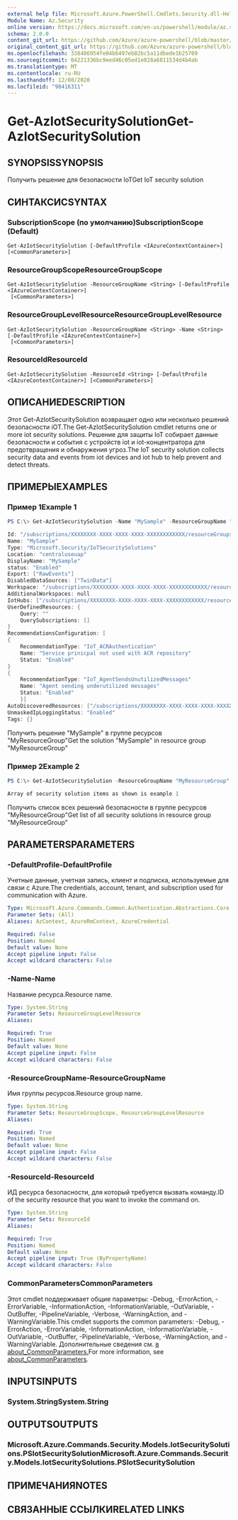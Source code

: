 ```yaml
---
external help file: Microsoft.Azure.PowerShell.Cmdlets.Security.dll-Help.xml
Module Name: Az.Security
online version: https://docs.microsoft.com/en-us/powershell/module/az.security/Get-AzIotSecuritySolution
schema: 2.0.0
content_git_url: https://github.com/Azure/azure-powershell/blob/master/src/Security/Security/help/Get-AzIotSecuritySolution.md
original_content_git_url: https://github.com/Azure/azure-powershell/blob/master/src/Security/Security/help/Get-AzIotSecuritySolution.md
ms.openlocfilehash: 338486954fe04b6497eb82bc5a11dbede1b25709
ms.sourcegitcommit: 04221336bc9eed46c05ed1e828a6811534d4b4ab
ms.translationtype: MT
ms.contentlocale: ru-RU
ms.lasthandoff: 12/08/2020
ms.locfileid: "98416311"
---
```

# <span data-ttu-id="e455b-101">Get-AzIotSecuritySolution</span><span class="sxs-lookup"><span data-stu-id="e455b-101">Get-AzIotSecuritySolution</span></span>

## <span data-ttu-id="e455b-102">SYNOPSIS</span><span class="sxs-lookup"><span data-stu-id="e455b-102">SYNOPSIS</span></span>
<span data-ttu-id="e455b-103">Получить решение для безопасности IoT</span><span class="sxs-lookup"><span data-stu-id="e455b-103">Get IoT security solution</span></span>

## <span data-ttu-id="e455b-104">СИНТАКСИС</span><span class="sxs-lookup"><span data-stu-id="e455b-104">SYNTAX</span></span>

### <span data-ttu-id="e455b-105">SubscriptionScope (по умолчанию)</span><span class="sxs-lookup"><span data-stu-id="e455b-105">SubscriptionScope (Default)</span></span>
```
Get-AzIotSecuritySolution [-DefaultProfile <IAzureContextContainer>] [<CommonParameters>]
```

### <span data-ttu-id="e455b-106">ResourceGroupScope</span><span class="sxs-lookup"><span data-stu-id="e455b-106">ResourceGroupScope</span></span>
```
Get-AzIotSecuritySolution -ResourceGroupName <String> [-DefaultProfile <IAzureContextContainer>]
 [<CommonParameters>]
```

### <span data-ttu-id="e455b-107">ResourceGroupLevelResource</span><span class="sxs-lookup"><span data-stu-id="e455b-107">ResourceGroupLevelResource</span></span>
```
Get-AzIotSecuritySolution -ResourceGroupName <String> -Name <String> [-DefaultProfile <IAzureContextContainer>]
 [<CommonParameters>]
```

### <span data-ttu-id="e455b-108">ResourceId</span><span class="sxs-lookup"><span data-stu-id="e455b-108">ResourceId</span></span>
```
Get-AzIotSecuritySolution -ResourceId <String> [-DefaultProfile <IAzureContextContainer>] [<CommonParameters>]
```

## <span data-ttu-id="e455b-109">ОПИСАНИЕ</span><span class="sxs-lookup"><span data-stu-id="e455b-109">DESCRIPTION</span></span>
<span data-ttu-id="e455b-110">Этот Get-AzIotSecuritySolution возвращает одно или несколько решений безопасности iOT.</span><span class="sxs-lookup"><span data-stu-id="e455b-110">The Get-AzIotSecuritySolution cmdlet returns one or more iot security solutions.</span></span> <span data-ttu-id="e455b-111">Решение для защиты IoT собирает данные безопасности и события с устройств iot и iot-концентратора для предотвращения и обнаружения угроз.</span><span class="sxs-lookup"><span data-stu-id="e455b-111">The IoT security solution collects security data and events from iot devices and iot hub to help prevent and detect threats.</span></span>

## <span data-ttu-id="e455b-112">ПРИМЕРЫ</span><span class="sxs-lookup"><span data-stu-id="e455b-112">EXAMPLES</span></span>

### <span data-ttu-id="e455b-113">Пример 1</span><span class="sxs-lookup"><span data-stu-id="e455b-113">Example 1</span></span>
```powershell
PS C:\> Get-AzIotSecuritySolution -Name "MySample" -ResourceGroupName "MyResourceGroup"

Id: "/subscriptions/XXXXXXXX-XXXX-XXXX-XXXX-XXXXXXXXXXXX/resourceGroups/MyResourceGroup/providers/Microsoft.Security/IoTSecuritySolutions/MySample"
Name: "MySample"
Type: "Microsoft.Security/IoTSecuritySolutions"
Location: "centraluseuap"
DisplayName: "MySample"
status: "Enabled"
Export: ["RawEvents"]
DisabledDataSources: ["TwinData"]
Workspace: "/subscriptions/XXXXXXXX-XXXX-XXXX-XXXX-XXXXXXXXXXXX/resourcegroups/MyResourceGroup/providers/microsoft.operationalinsights/workspaces/MyLA"
AdditionalWorkspaces: null
IotHubs: ["/subscriptions/XXXXXXXX-XXXX-XXXX-XXXX-XXXXXXXXXXXX/resourcegroups/MyResourceGroup/providers/microsoft.devices/iothubs/MySample"]
UserDefinedResources: {
    Query: "" 
    QuerySubscriptions: []
}
RecommendationsConfiguration: [
{
    RecommendationType: "IoT_ACRAuthentication"
    Name: "Service prinicpal not used with ACR repository"
    Status: "Enabled"
}
{
    RecommendationType: "IoT_AgentSendsUnutilizedMessages"
    Name: "Agent sending underutilized messages"
    Status: "Enabled"
    }]
AutoDiscoveredResources: ["/subscriptions/XXXXXXXX-XXXX-XXXX-XXXX-XXXXXXXXXXXX/resourcegroups/MyResourceGroup/providers/microsoft.devices/iothubs/MySample"]
UnmaskedIpLoggingStatus: "Enabled"
Tags: {}
```

<span data-ttu-id="e455b-114">Получить решение "MySample" в группе ресурсов "MyResourceGroup"</span><span class="sxs-lookup"><span data-stu-id="e455b-114">Get the solution "MySample" in resource group "MyResourceGroup"</span></span>

### <span data-ttu-id="e455b-115">Пример 2</span><span class="sxs-lookup"><span data-stu-id="e455b-115">Example 2</span></span>
```powershell
PS C:\> Get-AzIotSecuritySolution -ResourceGroupName "MyResourceGroup"

Array of security solution items as shown is example 1
```

<span data-ttu-id="e455b-116">Получить список всех решений безопасности в группе ресурсов "MyResourceGroup"</span><span class="sxs-lookup"><span data-stu-id="e455b-116">Get list of all security solutions in resource group "MyResourceGroup"</span></span>

## <span data-ttu-id="e455b-117">PARAMETERS</span><span class="sxs-lookup"><span data-stu-id="e455b-117">PARAMETERS</span></span>

### <span data-ttu-id="e455b-118">-DefaultProfile</span><span class="sxs-lookup"><span data-stu-id="e455b-118">-DefaultProfile</span></span>
<span data-ttu-id="e455b-119">Учетные данные, учетная запись, клиент и подписка, используемые для связи с Azure.</span><span class="sxs-lookup"><span data-stu-id="e455b-119">The credentials, account, tenant, and subscription used for communication with Azure.</span></span>

```yaml
Type: Microsoft.Azure.Commands.Common.Authentication.Abstractions.Core.IAzureContextContainer
Parameter Sets: (All)
Aliases: AzContext, AzureRmContext, AzureCredential

Required: False
Position: Named
Default value: None
Accept pipeline input: False
Accept wildcard characters: False
```

### <span data-ttu-id="e455b-120">-Name</span><span class="sxs-lookup"><span data-stu-id="e455b-120">-Name</span></span>
<span data-ttu-id="e455b-121">Название ресурса.</span><span class="sxs-lookup"><span data-stu-id="e455b-121">Resource name.</span></span>

```yaml
Type: System.String
Parameter Sets: ResourceGroupLevelResource
Aliases:

Required: True
Position: Named
Default value: None
Accept pipeline input: False
Accept wildcard characters: False
```

### <span data-ttu-id="e455b-122">-ResourceGroupName</span><span class="sxs-lookup"><span data-stu-id="e455b-122">-ResourceGroupName</span></span>
<span data-ttu-id="e455b-123">Имя группы ресурсов.</span><span class="sxs-lookup"><span data-stu-id="e455b-123">Resource group name.</span></span>

```yaml
Type: System.String
Parameter Sets: ResourceGroupScope, ResourceGroupLevelResource
Aliases:

Required: True
Position: Named
Default value: None
Accept pipeline input: False
Accept wildcard characters: False
```

### <span data-ttu-id="e455b-124">-ResourceId</span><span class="sxs-lookup"><span data-stu-id="e455b-124">-ResourceId</span></span>
<span data-ttu-id="e455b-125">ИД ресурса безопасности, для который требуется вызвать команду.</span><span class="sxs-lookup"><span data-stu-id="e455b-125">ID of the security resource that you want to invoke the command on.</span></span>

```yaml
Type: System.String
Parameter Sets: ResourceId
Aliases:

Required: True
Position: Named
Default value: None
Accept pipeline input: True (ByPropertyName)
Accept wildcard characters: False
```

### <span data-ttu-id="e455b-126">CommonParameters</span><span class="sxs-lookup"><span data-stu-id="e455b-126">CommonParameters</span></span>
<span data-ttu-id="e455b-127">Этот cmdlet поддерживает общие параметры: -Debug, -ErrorAction, -ErrorVariable, -InformationAction, -InformationVariable, -OutVariable, -OutBuffer, -PipelineVariable, -Verbose, -WarningAction, and -WarningVariable.</span><span class="sxs-lookup"><span data-stu-id="e455b-127">This cmdlet supports the common parameters: -Debug, -ErrorAction, -ErrorVariable, -InformationAction, -InformationVariable, -OutVariable, -OutBuffer, -PipelineVariable, -Verbose, -WarningAction, and -WarningVariable.</span></span> <span data-ttu-id="e455b-128">Дополнительные сведения см. [в about_CommonParameters.](http://go.microsoft.com/fwlink/?LinkID=113216)</span><span class="sxs-lookup"><span data-stu-id="e455b-128">For more information, see [about_CommonParameters](http://go.microsoft.com/fwlink/?LinkID=113216).</span></span>

## <span data-ttu-id="e455b-129">INPUTS</span><span class="sxs-lookup"><span data-stu-id="e455b-129">INPUTS</span></span>

### <span data-ttu-id="e455b-130">System.String</span><span class="sxs-lookup"><span data-stu-id="e455b-130">System.String</span></span>

## <span data-ttu-id="e455b-131">OUTPUTS</span><span class="sxs-lookup"><span data-stu-id="e455b-131">OUTPUTS</span></span>

### <span data-ttu-id="e455b-132">Microsoft.Azure.Commands.Security.Models.IotSecuritySolutions.PSIotSecuritySolution</span><span class="sxs-lookup"><span data-stu-id="e455b-132">Microsoft.Azure.Commands.Security.Models.IotSecuritySolutions.PSIotSecuritySolution</span></span>

## <span data-ttu-id="e455b-133">ПРИМЕЧАНИЯ</span><span class="sxs-lookup"><span data-stu-id="e455b-133">NOTES</span></span>

## <span data-ttu-id="e455b-134">СВЯЗАННЫЕ ССЫЛКИ</span><span class="sxs-lookup"><span data-stu-id="e455b-134">RELATED LINKS</span></span>
